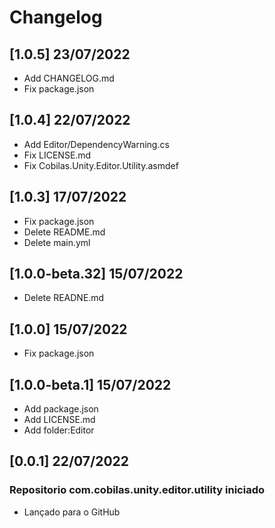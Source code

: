 # Changelog
## [1.0.5] 23/07/2022
- Add CHANGELOG.md
- Fix package.json
## [1.0.4] 22/07/2022
- Add Editor/DependencyWarning.cs
- Fix LICENSE.md
- Fix Cobilas.Unity.Editor.Utility.asmdef
## [1.0.3] 17/07/2022
- Fix package.json
- Delete README.md
- Delete main.yml
## [1.0.0-beta.32] 15/07/2022
- Delete READNE.md
## [1.0.0] 15/07/2022
- Fix package.json
## [1.0.0-beta.1] 15/07/2022
- Add package.json
- Add LICENSE.md
- Add folder:Editor
## [0.0.1] 22/07/2022
### Repositorio com.cobilas.unity.editor.utility iniciado
- Lançado para o GitHub